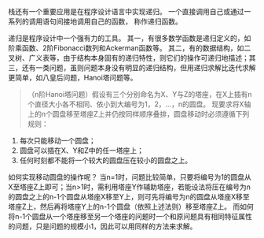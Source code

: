 栈还有一个重要应用是在程序设计语言中实现递归。 一个直接调用自己或通过一系列的调用语句间接地调用自己的函数， 称作递归函数。

递归是程序设计中一个强有力的工具。 其一，有很多数学函数是递归定义的，如阶乘函数、2阶Fibonacci数列和Ackerman函数等。 其二，有的数据结构，如二叉树、广义表等，由于结构本身固有的递归特性，则它们的操作可递归地描述；其三，还有一类问题，虽则问题本身没有明显的递归结构，但用递归求解比迭代求解更简单，如八皇后问题，Hanoi塔问题等。

> （n阶Hanoi塔问题）假设有三个分别命名为X、Y与Z的塔座，在X上插有n个直径大小各不相同、依小到大编号为1，2，...，n的圆盘。 现要求将X轴上的n个圆盘移至塔座Z上并仍按同样顺序叠排，圆盘移动时必须遵循下列规则：
1. 每次只能移动一个圆盘；
2. 圆盘可以插在X、Y和Z中的任一塔座上；
2. 任何时刻都不能将一个较大的圆盘压在较小的圆盘之上。

如何实现移动圆盘的操作呢？ 当n=1时，问题比较简单，只要将编号为1的圆盘从X至塔座Z上即可；当n>1时，需利用塔座Y作辅助塔座，若能设法将压在编号为n的圆盘之上的n-1个圆盘从塔座X移至Y上，则可先将编号为n的圆盘从塔座X移至塔座Z上，然后再将塔座Y上的n-1个圆盘（依照上述法则）移至塔座Z上。 而如何将n-1个圆盘从一个塔座移至另一个塔座的问题时一个和原问题具有相同特征属性的问题，只是问题的规模小1，因此可以用同样的方法来求解。
